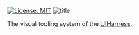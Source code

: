 [![License: MIT](https://img.shields.io/badge/License-MIT-green.svg)](https://opensource.org/licenses/MIT)
![title](https://user-images.githubusercontent.com/185555/52013846-fc271600-2542-11e9-90e0-cce32c3b1248.png)

The visual tooling system of the [UIHarness](https://uiharness.com).

<p>&nbsp;</p>
<p>&nbsp;</p>
